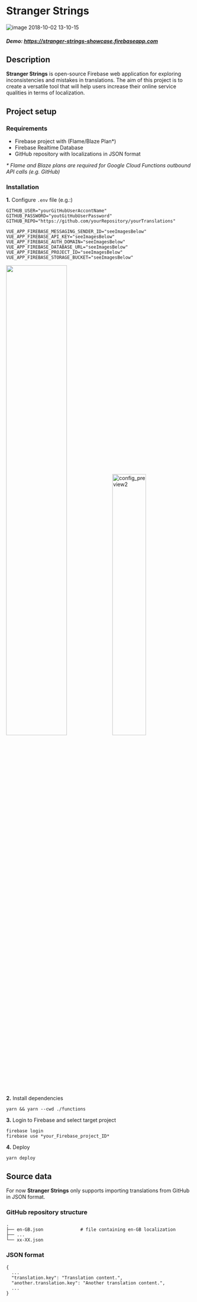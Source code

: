 # Stranger Strings

![image 2018-10-02 13-10-15](https://user-images.githubusercontent.com/26377907/46345344-87030d00-c644-11e8-8a07-27f1eee81531.png)
##### Demo: <https://stranger-strings-showcase.firebaseapp.com> 
## Description
**Stranger Strings** is open-source Firebase web application for exploring inconsistencies and
 mistakes in translations.  The aim of this project is to create a versatile tool that will help
  users increase their online service qualities in terms of localization.

## Project setup
### Requirements
* Firebase project with (Flame/Blaze Plan*)
* Firebase Realtime Database
* GitHub repository with localizations in JSON format

*\* Flame and Blaze plans are required for Google Cloud Functions outbound API calls (e.g. GitHub)* 

### Installation
**1.** Configure ``.env`` file (e.g.:)
```
GITHUB_USER="yourGitHubUserAccontName"
GITHUB_PASSWORD="youtGitHubUserPassword"
GITHUB_REPO="https://github.com/yourRepository/yourTranslations"

VUE_APP_FIREBASE_MESSAGING_SENDER_ID="seeImagesBelow"
VUE_APP_FIREBASE_API_KEY="seeImagesBelow"
VUE_APP_FIREBASE_AUTH_DOMAIN="seeImagesBelow"
VUE_APP_FIREBASE_DATABASE_URL="seeImagesBelow"
VUE_APP_FIREBASE_PROJECT_ID="seeImagesBelow"
VUE_APP_FIREBASE_STORAGE_BUCKET="seeImagesBelow"
```
<img width="57%" src="https://user-images.githubusercontent.com/26377907/46346735-596c9280-c649-11e8-8750-63364380e73d.png"><img width="42.5%" alt="config_preview2" src="https://user-images.githubusercontent.com/26377907/46346761-6e492600-c649-11e8-9f4e-32a9404daf45.png">

**2.** Install dependencies
```
yarn && yarn --cwd ./functions
```
**3.** Login to Firebase and select target project
```
firebase login
firebase use *your_Firebase_project_ID*
```
**4.** Deploy
```
yarn deploy
```
## Source data
For now **Stranger Strings** only supports importing translations from GitHub in JSON format.

### GitHub repository structure
```
.
├── en-GB.json              # file containing en-GB localization
├── ...
└── xx-XX.json
```
### JSON format
```
{
  ...
  "translation.key": "Translation content.",
  "another.translation.key": "Another translation content.",
  ...
}
```

